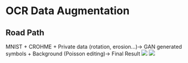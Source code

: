 # OCR Data Augmentation


## Road Path
MNIST + CROHME + Private data (rotation, erosion...)-> GAN generated symbols + Background (Poisson editing)-> Final Result
![](https://raw.githubusercontent.com/Lusss/OCR-Data-Augmentation/readme_resource/xiaoguo.jpg)
![](https://raw.githubusercontent.com/Lusss/OCR-Data-Augmentation/readme_resource/xiaoguo2.png)


